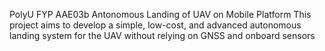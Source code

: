 PolyU FYP AAE03b Antonomous Landing of UAV on Mobile Platform
This project aims to develop a simple, low-cost, and advanced autonomous landing system for the UAV without relying on GNSS and onboard sensors
